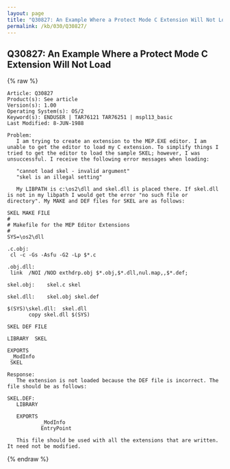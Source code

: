 ```yaml
---
layout: page
title: "Q30827: An Example Where a Protect Mode C Extension Will Not Load"
permalink: /kb/030/Q30827/
---
```


## Q30827: An Example Where a Protect Mode C Extension Will Not Load

{% raw %}

	Article: Q30827
	Product(s): See article
	Version(s): 1.00
	Operating System(s): OS/2
	Keyword(s): ENDUSER | TAR76121 TAR76251 | mspl13_basic
	Last Modified: 8-JUN-1988
	
	Problem:
	   I am trying to create an extension to the MEP.EXE editor. I am
	unable to get the editor to load my C extension. To simplify things I
	tried to get the editor to load the sample SKEL; however, I was
	unsuccessful. I receive the following error messages when loading:
	
	   "cannot load skel - invalid argument"
	   "skel is an illegal setting"
	
	   My LIBPATH is c:\os2\dll and skel.dll is placed there. If skel.dll
	is not in my libpath I would get the error "no such file or
	directory". My MAKE and DEF files for SKEL are as follows:
	
	SKEL MAKE FILE
	#
	# Makefile for the MEP Editor Extensions
	#
	SYS=\os2\dll
	
	.c.obj:
	 cl -c -Gs -Asfu -G2 -Lp $*.c
	
	.obj.dll:
	 link  /NOI /NOD exthdrp.obj $*.obj,$*.dll,nul.map,,$*.def;
	
	skel.obj:    skel.c skel
	
	skel.dll:    skel.obj skel.def
	
	$(SYS)\skel.dll:  skel.dll
	       copy skel.dll $(SYS)
	
	SKEL DEF FILE
	
	LIBRARY  SKEL
	
	EXPORTS
	 _ModInfo
	 SKEL
	
	Response:
	   The extension is not loaded because the DEF file is incorrect. The
	file should be as follows:
	
	SKEL.DEF:
	   LIBRARY
	
	   EXPORTS
	           _ModInfo
	           EntryPoint
	
	   This file should be used with all the extensions that are written.
	It need not be modified.

{% endraw %}
